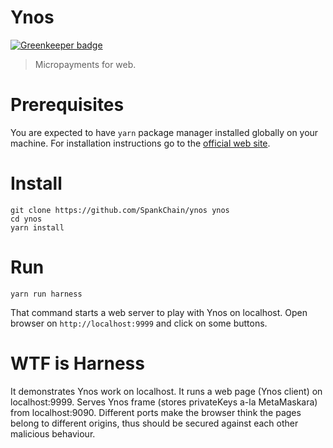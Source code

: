 # Ynos

[![Greenkeeper badge](https://badges.greenkeeper.io/machinomy/ynos.svg?token=1870817fee6b27d4542983529eaf1a72e3ac464a614640d2f9477d63c3d79862&ts=1501285253808)](https://greenkeeper.io/)

> Micropayments for web.

# Prerequisites

You are expected to have `yarn` package manager installed globally on your machine.
For installation instructions go to the [official web site](https://yarnpkg.com/en/docs/install).

# Install

```
git clone https://github.com/SpankChain/ynos ynos
cd ynos
yarn install
```

# Run
```
yarn run harness
```
That command starts a web server to play with Ynos on localhost.
Open browser on `http://localhost:9999` and click on some buttons.

# WTF is Harness
It demonstrates Ynos work on localhost. It runs a web page (Ynos client) on localhost:9999.
Serves Ynos frame (stores privateKeys a-la MetaMaskara) from localhost:9090. Different ports
make the browser think the pages belong to different origins, thus should be secured
against each other malicious behaviour.
